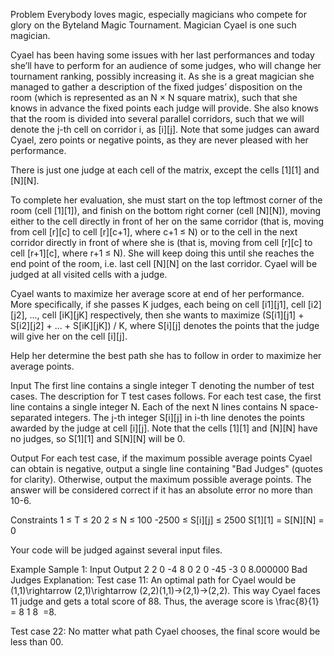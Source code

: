 Problem
Everybody loves magic, especially magicians who compete for glory on the Byteland Magic Tournament. Magician Cyael is one such magician.

Cyael has been having some issues with her last performances and today she’ll have to perform for an audience of some judges, who will change her tournament ranking, possibly increasing it. As she is a great magician she managed to gather a description of the fixed judges’ disposition on the room (which is represented as an N × N square matrix), such that she knows in advance the fixed points each judge will provide. She also knows that the room is divided into several parallel corridors, such that we will denote the j-th cell on corridor i, as [i][j]. Note that some judges can award Cyael, zero points or negative points, as they are never pleased with her performance.

There is just one judge at each cell of the matrix, except the cells [1][1] and [N][N].

To complete her evaluation, she must start on the top leftmost corner of the room (cell [1][1]), and finish on the bottom right corner (cell [N][N]), moving either to the cell directly in front of her on the same corridor (that is, moving from cell [r][c] to cell [r][c+1], where c+1 ≤ N) or to the cell in the next corridor directly in front of where she is (that is, moving from cell [r][c] to cell [r+1][c], where r+1 ≤ N). She will keep doing this until she reaches the end point of the room, i.e. last cell [N][N] on the last corridor. Cyael will be judged at all visited cells with a judge.

Cyael wants to maximize her average score at end of her performance. More specifically, if she passes K judges, each being on cell [i1][j1], cell [i2][j2], ..., cell [iK][jK] respectively, then she wants to maximize (S[i1][j1] + S[i2][j2] + ... + S[iK][jK]) / K, where S[i][j] denotes the points that the judge will give her on the cell [i][j].

Help her determine the best path she has to follow in order to maximize her average points.

Input
The first line contains a single integer T denoting the number of test cases. The description for T test cases follows. For each test case, the first line contains a single integer N. Each of the next N lines contains N space-separated integers. The j-th integer S[i][j] in i-th line denotes the points awarded by the judge at cell [i][j]. Note that the cells [1][1] and [N][N] have no judges, so S[1][1] and S[N][N] will be 0.

Output
For each test case, if the maximum possible average points Cyael can obtain is negative, output a single line containing "Bad Judges" (quotes for clarity). Otherwise, output the maximum possible average points. The answer will be considered correct if it has an absolute error no more than 10-6.

Constraints
1 ≤ T ≤ 20
2 ≤ N ≤ 100
-2500 ≤ S[i][j] ≤ 2500
S[1][1] = S[N][N] = 0

Your code will be judged against several input files.

Example
Sample 1:
Input
Output
2
2
0 -4
8 0
2
0 -45
-3  0
8.000000
Bad Judges
Explanation:
Test case 11: An optimal path for Cyael would be (1,1)\rightarrow (2,1)\rightarrow (2,2)(1,1)→(2,1)→(2,2). This way Cyael faces 11 judge and gets a total score of 88. Thus, the average score is \frac{8}{1} = 8 
1
8
​
 =8.

Test case 22: No matter what path Cyael chooses, the final score would be less than 00.
